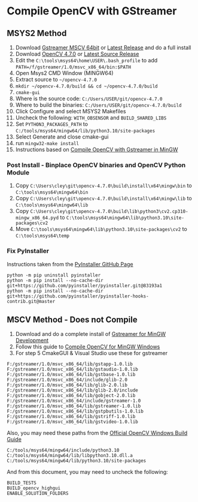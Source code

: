# Compile OpenCV with GStreamer

## MSYS2 Method
1. Download [Gstreamer MSCV 64bit](https://gstreamer.freedesktop.org/data/pkg/windows/1.22.0/msvc/gstreamer-1.0-devel-msvc-x86_64-1.22.0.msi) or [Latest Release](https://gstreamer.freedesktop.org/download/) and do a full install
2. Download [OpenCV 4.7.0](https://github.com/opencv/opencv/archive/4.7.0.zip) or [Latest Source Release](https://opencv.org/releases/)
3. Edit the `C:\tools\msys64\home\USER\.bash_profile` to add `PATH=/f/gstreamer/1.0/msvc_x86_64/bin:$PATH`
4. Open Msys2 CMD Window (MINGW64)
5. Extract source to `~/opencv-4.7.0`
6. `mkdir ~/opencv-4.7.0/build && cd ~/opencv-4.7.0/build`
7. `cmake-gui`
8. Where is the source code: `C:/Users/USER/git/opencv-4.7.0`
9. Where to build the binaries: `C:/Users/USER/git/opencv-4.7.0/build`
10. Click Configure and select MSYS2 Makefiles
11. Uncheck the following: `WITH_OBSENSOR` and `BUILD_SHARED_LIBS`
12. Set `PYTHON3_PACKAGES_PATH` to `C:/tools/msys64/mingw64/lib/python3.10/site-packages`
13. Select Generate and close cmake-gui
14. run `mingw32-make install` 
15. Instructions based on [Compile OpenCV with Gstreamer in MinGW](https://medium.com/csmadeeasy/opencv-c-installation-on-windows-with-mingw-c0fc1499f39)

### Post Install - Binplace OpenCV binaries and OpenCV Python Module
1. Copy `C:\Users\cley\git\opencv-4.7.0\build\install\x64\mingw\bin` to `C:\tools\msys64\mingw64\bin`
2. Copy `C:\Users\cley\git\opencv-4.7.0\build\install\x64\mingw\lib` to `C:\tools\msys64\mingw64\lib`
3. Copy `C:\Users\cley\git\opencv-4.7.0\build\lib\python3\cv2.cp310-mingw_x86_64.pyd` to `C:\tools\msys64\mingw64\lib\python3.10\site-packages\cv2`
4. Move `C:\tools\msys64\mingw64\lib\python3.10\site-packages\cv2` to `C:\tools\msys64\temp`

### Fix PyInstaller
Instructions taken from the [PyInstaller GitHub Page](https://github.com/pyinstaller/pyinstaller/issues/6964#issuecomment-1193942832)
```
python -m pip uninstall pyinstaller
python -m pip install --no-cache-dir git+https://github.com/pyinstaller/pyinstaller.git@83193a1
python -m pip install --no-cache-dir git+https://github.com/pyinstaller/pyinstaller-hooks-contrib.git@master
```

## MSCV Method - Does not Compile
1. Download and do a complete install of [Gstreamer for MinGW Development](https://gstreamer.freedesktop.org/download/)
2. Follow this guide to [Compile OpenCV for MinGW Windows](https://galaktyk.medium.com/how-to-build-opencv-with-gstreamer-b11668fa09c)
3. For step 5 CmakeGUI & Visual Studio use these for gstreamer
```
F:/gstreamer/1.0/msvc_x86_64/lib/gstapp-1.0.lib
F:/gstreamer/1.0/msvc_x86_64/lib/gstaudio-1.0.lib
F:/gstreamer/1.0/msvc_x86_64/lib/gstbase-1.0.lib
F:/gstreamer/1.0/msvc_x86_64/include/glib-2.0
F:/gstreamer/1.0/msvc_x86_64/lib/glib-2.0.lib
F:/gstreamer/1.0/msvc_x86_64/lib/glib-2.0/include
F:/gstreamer/1.0/msvc_x86_64/lib/gobject-2.0.lib
F:/gstreamer/1.0/msvc_x86_64/include/gstreamer-1.0
F:/gstreamer/1.0/msvc_x86_64/lib/gstreamer-1.0.lib
F:/gstreamer/1.0/msvc_x86_64/lib/gstpbutils-1.0.lib
F:/gstreamer/1.0/msvc_x86_64/lib/gstriff-1.0.lib
F:/gstreamer/1.0/msvc_x86_64/lib/gstvideo-1.0.lib
```

Also, you may need these paths from the [Official OpenCV Windows Build Guide](https://docs.opencv.org/4.x/d5/de5/tutorial_py_setup_in_windows.html)
```
C:/tools/msys64/mingw64/include/python3.10
C:/tools/msys64/mingw64/lib/libpython3.10.dll.a
C:/tools/msys64/mingw64/lib/python3.10/site-packages
```

And from this document, you may need to uncheck the following:
```
BUILD_TESTS
BUILD_opencv_highgui
ENABLE_SOLUTION_FOLDERS
```
